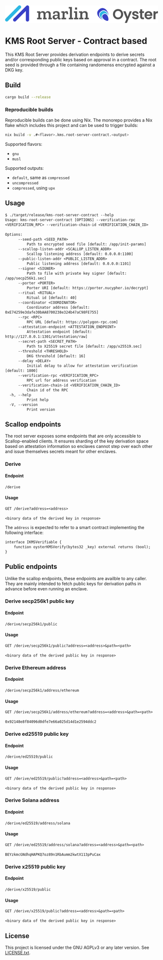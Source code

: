 ![Marlin Oyster Logo](./logo.svg)

# KMS Root Server - Contract based

This KMS Root Server provides derivation endpoints to derive secrets and/or corresponding public keys based on approval in a contract. The root seed is provided through a file containing randomenss encrypted against a DKG key.

## Build

```bash
cargo build --release
```

### Reproducible builds

Reproducible builds can be done using Nix. The monorepo provides a Nix flake which includes this project and can be used to trigger builds:

```bash
nix build -v .#<flavor>.kms.root-server-contract.<output>
```

Supported flavors:
- `gnu`
- `musl`

Supported outputs:
- `default`, same as `compressed`
- `uncompressed`
- `compressed`, using `upx`

## Usage

```
$ ./target/release/kms-root-server-contract --help
Usage: kms-root-server-contract [OPTIONS] --verification-rpc <VERIFICATION_RPC> --verification-chain-id <VERIFICATION_CHAIN_ID>

Options:
      --seed-path <SEED_PATH>
          Path to encrypted seed file [default: /app/init-params]
      --scallop-listen-addr <SCALLOP_LISTEN_ADDR>
          Scallop listening address [default: 0.0.0.0:1100]
      --public-listen-addr <PUBLIC_LISTEN_ADDR>
          Public listening address [default: 0.0.0.0:1101]
      --signer <SIGNER>
          Path to file with private key signer [default: /app/secp256k1.sec]
      --porter <PORTER>
          Porter URI [default: https://porter.nucypher.io/decrypt]
      --ritual <RITUAL>
          Ritual id [default: 40]
      --coordinator <COORDINATOR>
          Coordinator address [default: 0xE74259e3dafe30bAA8700238e324b47aC98FE755]
      --rpc <RPC>
          RPC URL [default: https://polygon-rpc.com]
      --attestation-endpoint <ATTESTATION_ENDPOINT>
          Attestation endpoint [default: http://127.0.0.1:1301/attestation/raw]
      --secret-path <SECRET_PATH>
          Path to X25519 secret file [default: /app/x25519.sec]
      --threshold <THRESHOLD>
          DKG threshold [default: 16]
      --delay <DELAY>
          Initial delay to allow for attestation verification [default: 1800]
      --verification-rpc <VERIFICATION_RPC>
          RPC url for address verification
      --verification-chain-id <VERIFICATION_CHAIN_ID>
          Chain id of the RPC
  -h, --help
          Print help
  -V, --version
          Print version
```

## Scallop endpoints

The root server exposes some endpoints that are only accessible to Scallop-enabled clients. It ensures sharding of the key derivation space based on attestation information so enclaves cannot step over each other and issue themselves secrets meant for other enclaves.

### Derive

#### Endpoint

`/derive`

#### Usage

```
GET /derive?address=<address>

<binary data of the derived key in response>
```

The `address` is expected to refer to a smart contract implementing the following interface:
```
interface IKMSVerifiable {
    function oysterKMSVerify(bytes32 _key) external returns (bool);
}
```

## Public endpoints

Unlike the scallop endpoints, these endpoints are availble to any caller. They are mainly intended to fetch public keys for derivation paths in advance before even running an enclave.

### Derive secp256k1 public key

#### Endpoint

`/derive/secp256k1/public`

#### Usage

```
GET /derive/secp256k1/public?address=<address>&path=<path>

<binary data of the derived public key in response>
```

### Derive Ethereum address

#### Endpoint

`/derive/secp256k1/address/ethereum`

#### Usage

```
GET /derive/secp256k1/address/ethereum?address=<address>&path=<path>

0x92148e8f84096d0dfe7e66a025d14d1e2594ddc2
```

### Derive ed25519 public key

#### Endpoint

`/derive/ed25519/public`

#### Usage

```
GET /derive/ed25519/public?address=<address>&path=<path>

<binary data of the derived public key in response>
```

### Derive Solana address

#### Endpoint

`/derive/ed25519/address/solana`

#### Usage

```
GET /derive/ed25519/address/solana?address=<address>&path=<path>

BEYzkmcGNdhqHAPKQ7oz89n1RbAumm2kwtX113pPuCax
```

### Derive x25519 public key

#### Endpoint

`/derive/x25519/public`

#### Usage

```
GET /derive/x25519/public?address=<address>&path=<path>

<binary data of the derived public key in response>
```

## License

This project is licensed under the GNU AGPLv3 or any later version. See [LICENSE.txt](./LICENSE.txt).
